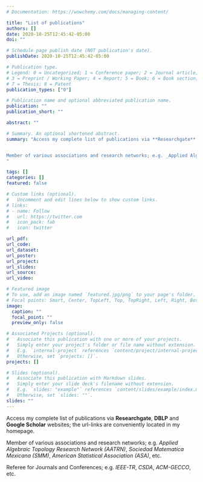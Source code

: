 ```yaml
---
# Documentation: https://wowchemy.com/docs/managing-content/

title: "List of publications"
authors: []
date: 2020-10-25T12:45:42-05:00
doi: ""

# Schedule page publish date (NOT publication's date).
publishDate: 2020-10-25T12:45:42-05:00

# Publication type.
# Legend: 0 = Uncategorized; 1 = Conference paper; 2 = Journal article;
# 3 = Preprint / Working Paper; 4 = Report; 5 = Book; 6 = Book section;
# 7 = Thesis; 8 = Patent
publication_types: ["0"]

# Publication name and optional abbreviated publication name.
publication: ""
publication_short: ""

abstract: ""

# Summary. An optional shortened abstract.
summary: "Access my complete list of publications via **Researchgate**, **DBLP** and **Google Scholar** websites; the url-links are conveniently located in my homepage.


Member of various associations and research networks; e.g. _Applied Algebraic Topology Research Network (AATRN)_, _Sociedad Matematica Mexicana (SMM)_, _American Statistical Association (ASA)_, etc. Referee for Journals and Conferences; e.g. _IEEE-TR_, _CSDA_, _ACM-GECCO_, etc.
"

tags: []
categories: []
featured: false

# Custom links (optional).
#   Uncomment and edit lines below to show custom links.
# links:
# - name: Follow
#   url: https://twitter.com
#   icon_pack: fab
#   icon: twitter

url_pdf: 
url_code:
url_dataset:
url_poster: 
url_project:
url_slides:
url_source: 
url_video:

# Featured image
# To use, add an image named `featured.jpg/png` to your page's folder. 
# Focal points: Smart, Center, TopLeft, Top, TopRight, Left, Right, BottomLeft, Bottom, BottomRight.
image:
  caption: ""
  focal_point: ""
  preview_only: false

# Associated Projects (optional).
#   Associate this publication with one or more of your projects.
#   Simply enter your project's folder or file name without extension.
#   E.g. `internal-project` references `content/project/internal-project/index.md`.
#   Otherwise, set `projects: []`.
projects: []

# Slides (optional).
#   Associate this publication with Markdown slides.
#   Simply enter your slide deck's filename without extension.
#   E.g. `slides: "example"` references `content/slides/example/index.md`.
#   Otherwise, set `slides: ""`.
slides: ""
---
```


Access my complete list of publications via **Researchgate**, **DBLP** and **Google Scholar** websites; the url-links are conveniently located in my homepage.

Member of various associations and research networks; e.g. _Applied Algebraic Topology Research Network (AATRN)_, _Sociedad Matematica Mexicana (SMM)_, _American Statistical Association (ASA)_, etc.

Referee for Journals and Conferences; e.g. _IEEE-TR_, _CSDA_, _ACM-GECCO_, etc.
